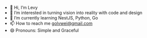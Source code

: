 - 👋 Hi, I’m Levy
- 👀 I’m interested in turning vision into reality with code and design
- 🌱 I’m currently learning NestJS, Python, Go
- 📫 How to reach me golvwei@gmail.com
- 😄 Pronouns: Simple and Graceful

